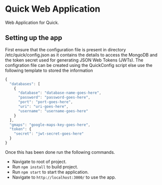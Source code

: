 # Quick Web Application

Web Application for Quick.

## Setting up the app

First ensure that the configuration file is present in directory /etc/quick/config.json
as it contains the details to access the MongoDB and the token secret used for generating JSON Web Tokens (JWTs).
The configration file can be created using the QuickConfig script else use the following template to stored the information
```javascript
{
  "databases": [
    {
      "database": "database-name-goes-here",
      "password": "password-goes-here",
      "port": "port-goes-here",
      "uri": "uri-goes-here",
      "username": "username-goes-here"
    }
  ],
  "gmaps": "google-maps-key-goes-here",
  "token": {
    "secret": "jwt-secret-goes-here"
  }
}
```

Once this has been done run the following commands.
- Navigate to root of project.
- Run `npm install` to build project.
- Run `npm start` to start the application.
- Navigate to `http://localhost:3000/` to use the app.

